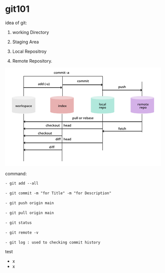 # git101

idea of git:

1) working Directory

2) Staging Area

3) Local Repositroy

4) Remote Repository.

![alt text](image.png)


command:

    - git add --all

    - git commit -m "for Title" -m "for Description"

    - git push origin main

    - git pull origin main
    
    - git status

    - git remote -v
    
    - git log : used to checking commit history


test
- x
- x

    